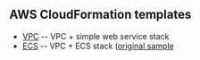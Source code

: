 ## AWS CloudFormation templates

 * [VPC](./VPC/VPC_web_service.json) -- VPC + simple web service stack
 * [ECS](./ECS_cluster/master.yaml) -- VPC + ECS stack ([original sample](https://github.com/aws-samples/ecs-refarch-cloudformation)
